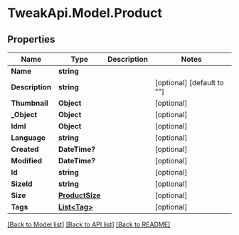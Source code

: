 # TweakApi.Model.Product
## Properties

Name | Type | Description | Notes
------------ | ------------- | ------------- | -------------
**Name** | **string** |  | 
**Description** | **string** |  | [optional] [default to ""]
**Thumbnail** | **Object** |  | [optional] 
**_Object** | **Object** |  | [optional] 
**Idml** | **Object** |  | [optional] 
**Language** | **string** |  | [optional] 
**Created** | **DateTime?** |  | [optional] 
**Modified** | **DateTime?** |  | [optional] 
**Id** | **string** |  | [optional] 
**SizeId** | **string** |  | [optional] 
**Size** | [**ProductSize**](ProductSize.md) |  | [optional] 
**Tags** | [**List&lt;Tag&gt;**](Tag.md) |  | [optional] 

[[Back to Model list]](../README.md#documentation-for-models) [[Back to API list]](../README.md#documentation-for-api-endpoints) [[Back to README]](../README.md)

